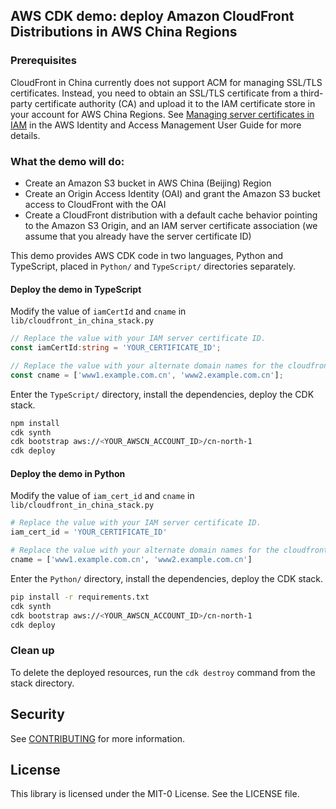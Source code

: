 ## AWS CDK demo: deploy Amazon CloudFront Distributions in AWS China Regions

### Prerequisites

CloudFront in China currently does not support ACM for managing SSL/TLS certificates. Instead, you need to obtain an SSL/TLS certificate from a third-party certificate authority (CA) and upload it to the IAM certificate store in your account for AWS China Regions. See [Managing server certificates in IAM](https://docs.aws.amazon.com/IAM/latest/UserGuide/id_credentials_server-certs.html) in the AWS Identity and Access Management User Guide for more details.

### What the demo will do:

* Create an Amazon S3 bucket in AWS China (Beijing) Region
* Create an Origin Access Identity (OAI) and grant the Amazon S3 bucket access to CloudFront with the OAI
* Create a CloudFront distribution with a default cache behavior pointing to the Amazon S3 Origin, and an IAM server certificate association (we assume that you already have the server certificate ID)

This demo provides AWS CDK code in two languages, Python and TypeScript, placed in `Python/` and `TypeScript/` directories separately.

#### Deploy the demo in TypeScript

Modify the value of `iamCertId` and `cname` in `lib/cloudfront_in_china_stack.py`

```TypeScript
// Replace the value with your IAM server certificate ID.
const iamCertId:string = 'YOUR_CERTIFICATE_ID';

// Replace the value with your alternate domain names for the cloudfront distribution
const cname = ['www1.example.com.cn', 'www2.example.com.cn'];
```

Enter the `TypeScript/` directory, install the dependencies, deploy the CDK stack.

```Bash
npm install
cdk synth
cdk bootstrap aws://<YOUR_AWSCN_ACCOUNT_ID>/cn-north-1
cdk deploy
```

#### Deploy the demo in Python

Modify the value of `iam_cert_id` and `cname` in `lib/cloudfront_in_china_stack.py`

```python
# Replace the value with your IAM server certificate ID.
iam_cert_id = 'YOUR_CERTIFICATE_ID'

# Replace the value with your alternate domain names for the cloudfront distribution
cname = ['www1.example.com.cn', 'www2.example.com.cn']
```

Enter the `Python/` directory, install the dependencies, deploy the CDK stack.

```Bash
pip install -r requirements.txt
cdk synth
cdk bootstrap aws://<YOUR_AWSCN_ACCOUNT_ID>/cn-north-1
cdk deploy
```

### Clean up

To delete the deployed resources, run the `cdk destroy` command from the stack directory.

## Security

See [CONTRIBUTING](CONTRIBUTING.md#security-issue-notifications) for more information.

## License

This library is licensed under the MIT-0 License. See the LICENSE file.

